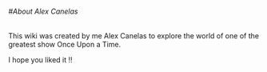 ###### \#About Alex Canelas





This wiki was created by me Alex Canelas to explore the world of one of the greatest show Once Upon a Time.

I hope you liked it !!

